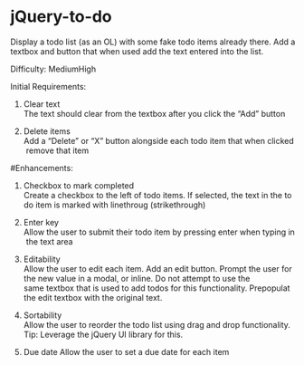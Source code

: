 jQuery-to-do
============

Display a todo list (as an OL) with some fake todo items already there. Add a textbox and button that when used add the text entered into the list.

Difficulty: Medium­High

Initial Requirements:
1. Clear text
The text should clear from the textbox after you click the “Add” button

2. Delete items
Add a “Delete” or “X” button alongside each todo item that when clicked remove that item


#Enhancements:

1. Checkbox to mark completed
Create a checkbox to the left of todo items. If selected, the text in the todo item is marked with line­throug (strike­through)

2. Enter key
Allow the user to submit their todo item by pressing enter when typing in the text area

3. Editability
Allow the user to edit each item. Add an edit button. Prompt the user for the new value in a modal, or inline. Do not attempt to use the same textbox that is used to add todos for this functionality. Pre­populat  the edit textbox with the original text.

4. Sortability
Allow the user to reorder the todo list using drag and drop functionality. Tip: Leverage the jQuery UI library for this.

5. Due date
Allow the user to set a due date for each item
